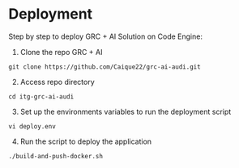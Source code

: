 # Deployment

Step by step to deploy GRC + AI Solution on Code Engine:

1. Clone the repo GRC + AI 

```
git clone https://github.com/Caique22/grc-ai-audi.git
```

2. Access repo directory

```
cd itg-grc-ai-audi
```

3. Set up the environments variables to run the deployment script

```
vi deploy.env
```

4. Run the script to deploy the application

```
./build-and-push-docker.sh
```